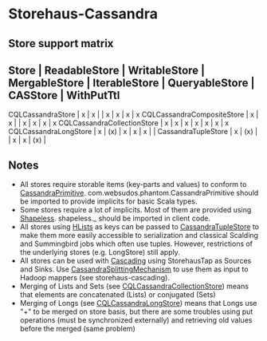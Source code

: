 Storehaus-Cassandra
===================

Store support matrix
--------------------

Store | ReadableStore | WritableStore | MergableStore | IterableStore | QueryableStore | CASStore | WithPutTtl
--------------------------------------------------------------------------------------------------------------
CQLCassandraStore | x | x | | x | x | x | x
CQLCassandraCompositeStore | x | x | | x | x | x | x
CQLCassandraCollectionStore | x | x | x | x | x | x | x
CQLCassandraLongStore | x | (x) | x | x | x | | 
CassandraTupleStore | x | (x) | | x | x | (x) |

Notes
-----
  * All stores require storable items (key-parts and values) to conform to [CassandraPrimitive](https://github.com/websudos/phantom/blob/develop/phantom-dsl/src/main/scala/com/websudos/phantom/CassandraType.scala). com.websudos.phantom.CassandraPrimitive should be imported to provide implicits for basic Scala types.
  * Some stores require a lot of implicits. Most of them are provided using [Shapeless](https://github.com/milessabin/shapeless). shapeless._ should be imported in client code.
  * All stores using [HLists](https://github.com/milessabin/shapeless) as keys can be passed to [CassandraTupleStore](CassandraTupleStore.scala) to make them more easily accessible to serialization and classical Scalding and Summingbird jobs which often use tuples. However, restrictions of the underlying stores (e.g. LongStore) still apply.
  * All stores can be used with [Cascading](http://www.cascading.org/) using StorehausTap as Sources and Sinks. Use [CassandraSplittingMechanism](cascading/CassandraSplittingMechanism.scala) to use them as input to Hadoop mappers (see storehaus-cascading).
  * Merging of Lists and Sets (see [CQLCassandraCollectionStore](CQLCassandraCollectionStore.scala)) means that elements are concatenated (Lists) or conjugated (Sets)
  * Merging of Longs (see [CQLCassandraLongStore](CQLCassandraLongStore.scala)) means that Longs use "+" to be merged on store basis, but there are some troubles using put operations (must be synchronized externally) and retrieving old values before the merged (same problem)

